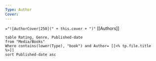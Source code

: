 ```yaml
---
Type: Author
Cover:
---
```

`="![AuthorCover|250](" + this.cover + ")"`
[[Authors]]
```dataview
table Rating, Genre, Published-date
from "Media/Books"
Where contains(lower(Type), "book") and Author= [[<% tp.file.title %>]]
sort Published-date asc
```
